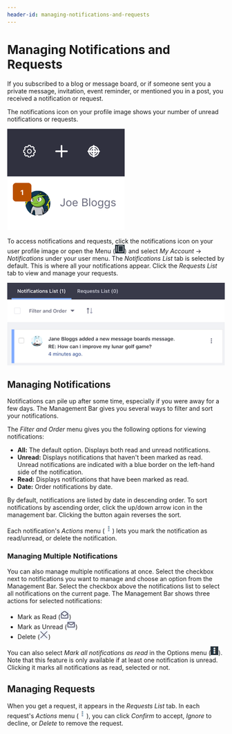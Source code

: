 ```yaml
---
header-id: managing-notifications-and-requests
---
```


# Managing Notifications and Requests

If you subscribed to a blog or message board, or if someone sent you a
private message, invitation, event reminder, or mentioned you in a post, you
received a notification or request.

The notifications icon on your profile image shows your number of unread
notifications or requests.

![Figure 1: The number of notifications and requests are displayed above your profile image](../../../images/notifications-icon.png)

To access notifications and requests, click the notifications icon on your user
profile image or open the Menu 
(![Menu](../../../images/icon-menu.png)) 
and select *My Account* &rarr; *Notifications* under your user menu. The 
*Notifications List* tab is selected by default. This is where all your 
notifications appear. Click the *Requests List* tab to view and manage 
your requests. 

![Figure 2: The *Notifications List* section displays all your notifications in a paginated list.](../../../images/notifications-list.png)

## Managing Notifications

Notifications can pile up after some time, especially if you were away for a few
days. The Management Bar gives you several ways to filter and sort your 
notifications. 

The *Filter and Order* menu gives you the following options for viewing 
notifications:

-   **All:** The default option. Displays both read and unread notifications. 
-   **Unread:** Displays notifications that haven't been marked as read. Unread 
    notifications are indicated with a blue border on the left-hand side of the 
    notification. 
-   **Read:** Displays notifications that have been marked as read. 
-   **Date:** Order notifications by date. 

By default, notifications are listed by date in descending order. To sort 
notifications by ascending order, click the up/down arrow icon in the management 
bar. Clicking the button again reverses the sort. 

Each notification's *Actions* menu 
(![Menu](../../../images/icon-actions.png)) lets you mark the notification as 
read/unread, or delete the notification. 

### Managing Multiple Notifications

You can also manage multiple notifications at once. Select the checkbox next to
notifications you want to manage and choose an option from the Management Bar.
Select the checkbox above the notifications list to select all notifications on
the current page. The Management Bar shows three actions for selected
notifications: 

-   Mark as Read 
    (![Open Envelope](../../../images/icon-envelope-open.png))
-   Mark as Unread 
    (![Closed Envelope](../../../images/icon-envelope-closed.png))
-   Delete 
    (![Delete Button](../../../images/icon-delete.png))

You can also select *Mark all notifications as read* in the Options menu 
(![Options](../../../images/icon-options.png)). Note that this feature is only 
available if at least one notification is unread. Clicking it marks all 
notifications as read, selected or not. 

## Managing Requests

When you get a request, it appears in the *Requests List* tab. In each request's 
*Actions* menu 
(![Actions](../../../images/icon-actions.png)), you can click *Confirm* to 
accept, *Ignore* to decline, or *Delete* to remove the request. 
